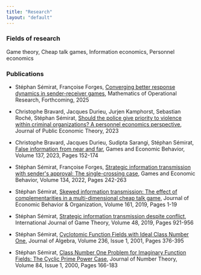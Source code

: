 ```yaml
---
title: "Research"
layout: "default"
---
```

### Fields of research

Game theory, Cheap talk games, Information economics, Personnel economics

### Publications

- Stéphan Sémirat, Françoise Forges, [Converging better response dynamics in sender-receiver games](https://cloud.univ-grenoble-alpes.fr/s/765YTDKyNcaLqsr), Mathematics of Operational Research, Forthcoming, 2025
- Christophe Bravard, Jacques Durieu, Jurjen Kamphorst, Sebastian Roché, Stéphan Sémirat, [Should the police give priority to violence within criminal organizations? A personnel economics perspective](https://doi.org/10.1111/jpet.12666), Journal of Public Economic Theory, 2023
- Christophe Bravard, Jacques Durieu, Sudipta Sarangi, Stéphan Sémirat, [False information from near and far](https://doi.org/10.1016/j.geb.2022.11.002), Games and Economic Behavior, Volume 137, 2023, Pages 152-174
- Stéphan Sémirat, Françoise Forges, [Strategic information transmission with sender's approval: The single-crossing case](https://doi.org/10.1016/j.geb.2022.05.004), Games and Economic Behavior, Volume 134, 2022, Pages 242-263
- Stéphan Sémirat, [Skewed information transmission: The effect of complementarities in a multi-dimensional cheap talk game](https://doi.org/10.1016/j.jebo.2019.03.012), Journal of Economic Behavior & Organization, Volume 161, 2019, Pages 1-19
- Stéphan Sémirat, [Strategic information transmission despite conflict](https://doi.org/10.1007/s00182-019-00668-2), International Journal of Game Theory, Volume 48, 2019, Pages 921-956

- Stéphan Sémirat, [Cyclotomic Function Fields with Ideal Class Number One](https://doi.org/10.1006/jabr.2000.8493), Journal of Algebra, Volume 236, Issue 1, 2001, Pages 376-395
- Stéphan Sémirat, [Class Number One Problem for Imaginary Function Fields: The Cyclic Prime Power Case](https://doi.org/10.1006/jnth.2000.2535), Journal of Number Theory, Volume 84, Issue 1, 2000, Pages 166-183